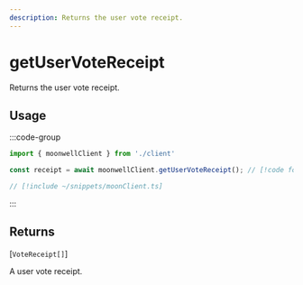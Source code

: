 ```yaml
---
description: Returns the user vote receipt.
---
```


# getUserVoteReceipt

Returns the user vote receipt.

## Usage

:::code-group

```ts twoslash [example.ts]
import { moonwellClient } from './client'

const receipt = await moonwellClient.getUserVoteReceipt(); // [!code focus]
```

```ts twoslash [client.ts] filename="client.ts"
// [!include ~/snippets/moonClient.ts]
```

:::

## Returns

[`VoteReceipt[]`]<!-- /docs/glossary/types#user-vote-receipt -->

A user vote receipt.

<!-- ## Parameters

### includeLiquidStakingRewards

- **Type:** `boolean`

Whether to include liquid staking rewards in the response.

```ts twoslash
// [!include ~/snippets/moonClient.ts]
// ---cut---
const markets = await moonwellClient.getMarkets({
  includeLiquidStakingRewards: true // [!code focus]
})
``` -->